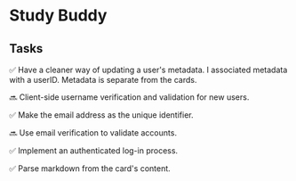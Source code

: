 # Study Buddy

## Tasks

:white_check_mark: Have a cleaner way of updating a user's metadata. I associated metadata with a userID. Metadata is separate from the cards.

:soon: Client-side username verification and validation for new users.

:white_check_mark: Make the email address as the unique identifier.

:soon: Use email verification to validate accounts.

:white_check_mark: Implement an authenticated log-in process.

:white_check_mark: Parse markdown from the card's content.